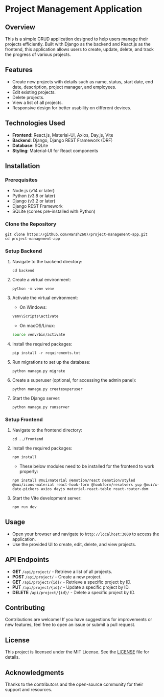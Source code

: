 # Project Management Application

## Overview

This is a simple CRUD application designed to help users manage their projects efficiently. Built with Django as the backend and React.js as the frontend, this application allows users to create, update, delete, and track the progress of various projects.

## Features

- Create new projects with details such as name, status, start date, end date, description, project manager, and employees.
- Edit existing projects.
- Delete projects.
- View a list of all projects.
- Responsive design for better usability on different devices.

## Technologies Used

- **Frontend**: React.js, Material-UI, Axios, Day.js, Vite
- **Backend**: Django, Django REST Framework (DRF)
- **Database**: SQLite
- **Styling**: Material-UI for React components

## Installation

### Prerequisites

- Node.js (v14 or later)
- Python (v3.8 or later)
- Django (v3.2 or later)
- Django REST Framework
- SQLite (comes pre-installed with Python)

### Clone the Repository

```
git clone https://github.com/Harsh2607/project-management-app.git
cd project-management-app
```

### Setup Backend

1. Navigate to the backend directory:
   ```
   cd backend
   ```

2. Create a virtual environment:
   ```
   python -m venv venv
   ```

3. Activate the virtual environment:

   - On Windows:

   ```bash
   venv\Scripts\activate
   ```

   - On macOS/Linux:

   ```bash
   source venv/bin/activate
   ```

4. Install the required packages:
   ```
   pip install -r requirements.txt
   ```

5. Run migrations to set up the database:
   ```
   python manage.py migrate
   ```

6. Create a superuser (optional, for accessing the admin panel):
   ```
   python manage.py createsuperuser
   ```

7. Start the Django server:
   ```
   python manage.py runserver
   ```

### Setup Frontend

1. Navigate to the frontend directory:
   ```
   cd ../frontend
   ```

2. Install the required packages:
   ```
   npm install
   ```
   
   * These below modules need to be installed for the frontend to work properly:
     
   ```
   npm install @mui/material @emotion/react @emotion/styled @mui/icons-material react-hook-form @hookform/resolvers yup @mui/x-date-pickers axios dayjs material-react-table react-router-dom
   ```
  
3. Start the Vite development server:
   ```
   npm run dev
   ```

## Usage

- Open your browser and navigate to `http://localhost:3000` to access the application.
- Use the provided UI to create, edit, delete, and view projects.

## API Endpoints

- **GET** `/api/project/` - Retrieve a list of all projects.
- **POST** `/api/project/` - Create a new project.
- **GET** `/api/project/{id}/` - Retrieve a specific project by ID.
- **PUT** `/api/project/{id}/` - Update a specific project by ID.
- **DELETE** `/api/project/{id}/` - Delete a specific project by ID.

## Contributing

Contributions are welcome! If you have suggestions for improvements or new features, feel free to open an issue or submit a pull request.

## License

This project is licensed under the MIT License. See the [LICENSE](LICENSE) file for details.

## Acknowledgments

Thanks to the contributors and the open-source community for their support and resources.

